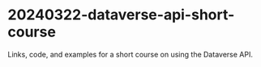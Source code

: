 # 20240322-dataverse-api-short-course
Links, code, and examples for a short course on using the Dataverse API.
